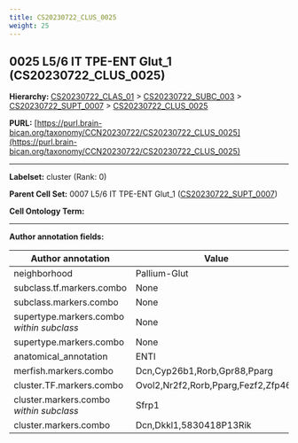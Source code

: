 ```yaml
---
title: CS20230722_CLUS_0025
weight: 25
---
```

## 0025 L5/6 IT TPE-ENT Glut_1 (CS20230722_CLUS_0025)
<b>Hierarchy: </b>
[CS20230722_CLAS_01](../CS20230722_CLAS_01) >
[CS20230722_SUBC_003](../CS20230722_SUBC_003) >
[CS20230722_SUPT_0007](../CS20230722_SUPT_0007) >
[CS20230722_CLUS_0025](../CS20230722_CLUS_0025)

**PURL:** [https://purl.brain-bican.org/taxonomy/CCN20230722/CS20230722_CLUS_0025](https://purl.brain-bican.org/taxonomy/CCN20230722/CS20230722_CLUS_0025)

---


**Labelset:** cluster (Rank: 0)

**Parent Cell Set:** 0007 L5/6 IT TPE-ENT Glut_1 ([CS20230722_SUPT_0007](../CS20230722_SUPT_0007))



**Cell Ontology Term:** 

[MARKER GENES.]: #


---

[TRANSFERRED ANNOTATIONS.]: #


[AUTHOR ANNOTATION FIELDS.]: #


**Author annotation fields:**

| Author annotation | Value |
|-------------------|-------|
|neighborhood|Pallium-Glut|
|subclass.tf.markers.combo|None|
|subclass.markers.combo|None|
|supertype.markers.combo _within subclass_|None|
|supertype.markers.combo|None|
|anatomical_annotation|ENTl|
|merfish.markers.combo|Dcn,Cyp26b1,Rorb,Gpr88,Pparg|
|cluster.TF.markers.combo|Ovol2,Nr2f2,Rorb,Pparg,Fezf2,Zfp467|
|cluster.markers.combo _within subclass_|Sfrp1|
|cluster.markers.combo|Dcn,Dkkl1,5830418P13Rik|
